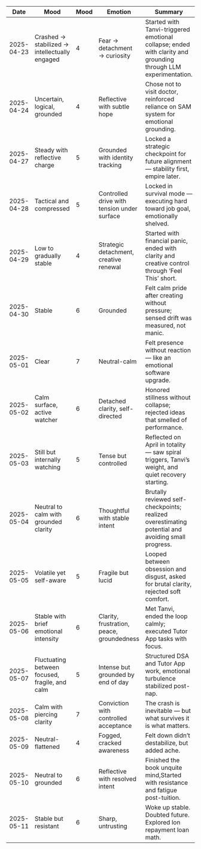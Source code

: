 | Date       | Mood                                        | Mood | Emotion                                 | Summary                                                                 |
|------------|---------------------------------------------|-------|---------------------------------------|-------------------------------------------------------------------------|
| 2025-04-23 | Crashed → stabilized → intellectually engaged | 4     | Fear → detachment → curiosity               | Started with Tanvi-triggered emotional collapse; ended with clarity and grounding through LLM experimentation. |
| 2025-04-24 | Uncertain, logical, grounded                | 4     | Reflective with subtle hope                | Chose not to visit doctor, reinforced reliance on SAM system for emotional grounding. |
| 2025-04-27 | Steady with reflective charge               | 5     | Grounded with identity tracking            | Locked a strategic checkpoint for future alignment — stability first, empire later. |
| 2025-04-28 | Tactical and compressed                     | 5     | Controlled drive with tension under surface      | Locked in survival mode — executing hard toward job goal, emotionally shelved. |
| 2025-04-29 | Low to gradually stable                     | 4     | Strategic detachment, creative renewal      | Started with financial panic, ended with clarity and creative control through ‘Feel This’ short. |
| 2025-04-30 | Stable                                      | 6     | Grounded                                    | Felt calm pride after creating without pressure; sensed drift was measured, not manic. |
| 2025-05-01 | Clear                                       | 7     | Neutral-calm                                | Felt presence without reaction — like an emotional software upgrade.    |
| 2025-05-02 | Calm surface, active watcher                | 6     | Detached clarity, self-directed             | Honored stillness without collapse; rejected ideas that smelled of performance. |
| 2025-05-03 | Still but internally watching               | 5     | Tense but controlled                        | Reflected on April in totality — saw spiral triggers, Tanvi’s weight, and quiet recovery starting. |
| 2025-05-04 | Neutral to calm with grounded clarity       | 6     | Thoughtful with stable intent               | Brutally reviewed self-checkpoints; realized overestimating potential and avoiding small progress. |
| 2025-05-05 | Volatile yet self-aware                     | 5     | Fragile but lucid                           | Looped between obsession and disgust, asked for brutal clarity, rejected soft comfort. |
| 2025-05-06 | Stable with brief emotional intensity       | 6     | Clarity, frustration, peace, groundedness   | Met Tanvi, ended the loop calmly; executed Tutor App tasks with focus.  |
| 2025-05-07 | Fluctuating between focused, fragile, and calm | 5   | Intense but grounded by end of day          | Structured DSA and Tutor App work, emotional turbulence stabilized post-nap. |
| 2025-05-08 | Calm with piercing clarity                  | 7     | Conviction with controlled acceptance       | The crash is inevitable — but what survives it is what matters.         |
| 2025-05-09 | Neutral-flattened                           | 4     | Fogged, cracked awareness                   | Felt down didn’t destabilize, but added ache.         |
| 2025-05-10 | Neutral to grounded                         | 6     | Reflective with resolved intent             |Finished the book unquite mind,Started with resistance and fatigue post-tuition.                        |
| 2025-05-11 | Stable but resistant                        | 6     | Sharp, untrusting                           | Woke up stable. Doubted future. Explored lon repayment loan math.              |
